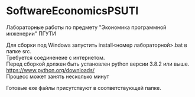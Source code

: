 # SoftwareEconomicsPSUTI
Лабораторные работы по предмету "Экономика программной инженерии" ПГУТИ

Для сборки под Windows запустить install<номер лабораторной>.bat в папке src.<br/>
Требуется соединенеие с интернетом.<br/>
Перед сборкой должен быть установлен python версии 3.8.2 или выше. https://www.python.org/downloads/<br/>
Процесс может занять несколько минут

Готовые exe файлы присутствуют в соответствующей папке.

